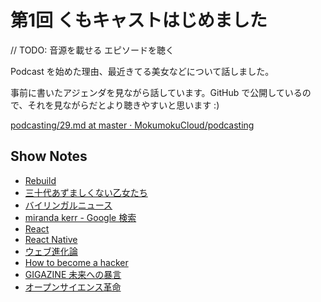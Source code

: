 # 第1回 くもキャストはじめました

// TODO: 音源を載せる
  エピソードを聴く

Podcast を始めた理由、最近きてる美女などについて話しました。

事前に書いたアジェンダを見ながら話しています。GitHub で公開しているので、それを見ながらだとより聴きやすいと思います :)

[podcasting/29.md at master · MokumokuCloud/podcasting](https://github.com/MokumokuCloud/podcasting/blob/master/agendas/2015/03/29.md)

## Show Notes
- [Rebuild](http://rebuild.fm)
- [三十代あずましくない乙女たち](http://azoto.crap.jp/)
- [バイリンガルニュース](http://bilingualnews.libsyn.com/)
- [miranda kerr - Google 検索](https://www.google.co.jp/search?q=miranda+kerr&safe=off&source=lnms&tbm=isch&sa=X&ei=3wwZVaJdiOTwBe7AgOAB&ved=0CAcQ_AUoAQ&biw=1106&bih=958)
- [React](http://facebook.github.io/react)
- [React Native](http://facebook.github.io/react-native/)
- [ウェブ進化論](http://www.amazon.co.jp/dp/4480062858)
- [How to become a hacker](http://cruel.org/freeware/hacker.html)
- [GIGAZINE 未来への暴言](http://www.amazon.co.jp/dp/4023308714)
- [オープンサイエンス革命](http://www.amazon.co.jp/dp/4314011041)
